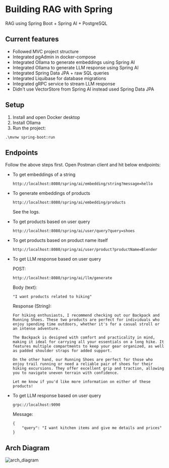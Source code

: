 # Building RAG with Spring 
RAG using Spring Boot + Spring AI + PostgreSQL

## Current features
- Followed MVC project structure
- Integrated pgAdmin in docker-compose
- Integrated Ollama to generate embeddings using Spring AI
- Integrated Ollama to generate LLM response using Spring AI
- Integrated Spring Data JPA + raw SQL queries
- Integrated Liquibase for database migrations
- Integrated gRPC service to stream LLM response
- Didn't use VectorStore from Spring AI instead used Spring Data JPA
  
## Setup
1. Install and open Docker desktop  
2. Install Ollama
3. Run the project:
```
.\mvnw spring-boot:run
```

## Endpoints
Follow the above steps first. Open Postman client and hit below endpoints:
- To get embeddings of a string
  ```
  http://localhost:8080/spring/ai/embedding/string?message=hello
  ```
- To generate embeddings of products
  ```
  http://localhost:8080/spring/ai/embedding/products
  ```
  See the logs. 
- To get products based on user query
  ```
  http://localhost:8080/spring/ai/user/query?query=shoes
  ```
- To get products based on product name itself
  ```
  http://localhost:8080/spring/ai/user/product?productName=Blender
  ```
- To get LLM response based on user query

  POST:
  ```
  http://localhost:8080/spring/ai/llm/generate
  ```
  Body (text):
  ```
  "I want products related to hiking"
  ```
  Response (String):
  ```
  For hiking enthusiasts, I recommend checking out our Backpack and Running Shoes. These two products are perfect for individuals who enjoy spending time outdoors, whether it's for a casual stroll or an intense adventure.
  
  The Backpack is designed with comfort and practicality in mind, making it ideal for carrying all your essentials on a long hike. It features multiple compartments to keep your gear organized, as well as padded shoulder straps for added support.
  
  On the other hand, our Running Shoes are perfect for those who enjoy trail running or need a reliable pair of shoes for their hiking excursions. They offer excellent grip and traction, allowing you to navigate uneven terrain with confidence.
  
  Let me know if you'd like more information on either of these products!
  ```
- To get LLM response based on user query
  ```
  grpc://localhost:9090
  ```

  Message:
  ```
  {
      "query": "I want kitchen items and give me details and prices"
  }
  ```

## Arch Diagram
![arch_diagram](https://github.com/user-attachments/assets/b7fda6ef-28ef-436a-9d65-07e38d45909f)
